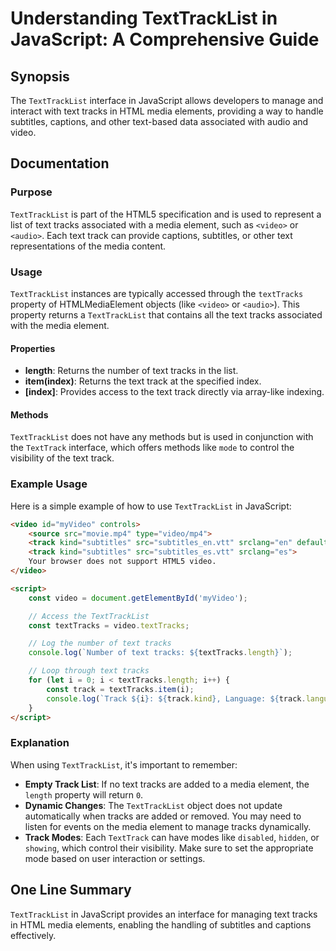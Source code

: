 <!--
Meta Description: # Understanding TextTrackList in JavaScript: A Comprehensive Guide ## Synopsis The `TextTrackList` interface in JavaScript allows developers to manage...
Meta Keywords: text, track, texttracklist, tracks, video
-->

# Understanding TextTrackList in JavaScript: A Comprehensive Guide

## Synopsis
The `TextTrackList` interface in JavaScript allows developers to manage and interact with text tracks in HTML media elements, providing a way to handle subtitles, captions, and other text-based data associated with audio and video.

## Documentation
### Purpose
`TextTrackList` is part of the HTML5 specification and is used to represent a list of text tracks associated with a media element, such as `<video>` or `<audio>`. Each text track can provide captions, subtitles, or other text representations of the media content.

### Usage
`TextTrackList` instances are typically accessed through the `textTracks` property of HTMLMediaElement objects (like `<video>` or `<audio>`). This property returns a `TextTrackList` that contains all the text tracks associated with the media element.

#### Properties
- **length**: Returns the number of text tracks in the list.
- **item(index)**: Returns the text track at the specified index.
- **[index]**: Provides access to the text track directly via array-like indexing.

#### Methods
`TextTrackList` does not have any methods but is used in conjunction with the `TextTrack` interface, which offers methods like `mode` to control the visibility of the text track.

### Example Usage
Here is a simple example of how to use `TextTrackList` in JavaScript:

```html
<video id="myVideo" controls>
    <source src="movie.mp4" type="video/mp4">
    <track kind="subtitles" src="subtitles_en.vtt" srclang="en" default>
    <track kind="subtitles" src="subtitles_es.vtt" srclang="es">
    Your browser does not support HTML5 video.
</video>

<script>
    const video = document.getElementById('myVideo');

    // Access the TextTrackList
    const textTracks = video.textTracks;

    // Log the number of text tracks
    console.log(`Number of text tracks: ${textTracks.length}`);

    // Loop through text tracks
    for (let i = 0; i < textTracks.length; i++) {
        const track = textTracks.item(i);
        console.log(`Track ${i}: ${track.kind}, Language: ${track.language}, Default: ${track.mode === 'showing'}`);
    }
</script>
```

### Explanation
When using `TextTrackList`, it's important to remember:

- **Empty Track List**: If no text tracks are added to a media element, the `length` property will return `0`.
- **Dynamic Changes**: The `TextTrackList` object does not update automatically when tracks are added or removed. You may need to listen for events on the media element to manage tracks dynamically.
- **Track Modes**: Each `TextTrack` can have modes like `disabled`, `hidden`, or `showing`, which control their visibility. Make sure to set the appropriate mode based on user interaction or settings.

## One Line Summary
`TextTrackList` in JavaScript provides an interface for managing text tracks in HTML media elements, enabling the handling of subtitles and captions effectively.